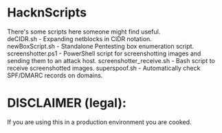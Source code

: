 # HacknScripts

There's some scripts here someone might find useful.  
deCIDR.sh - Expanding netblocks in CIDR notation.  
newBoxScript.sh - Standalone Pentesting box enumeration script.
screenshotter.ps1 - PowerShell script for screenshotting images and sending them to an attack host.
screenshotter_receive.sh - Bash script to receive screenshotted images.
superspoof.sh - Automatically check SPF/DMARC records on domains.

# DISCLAIMER (legal):
If you are using this in a production environment you are cooked.
